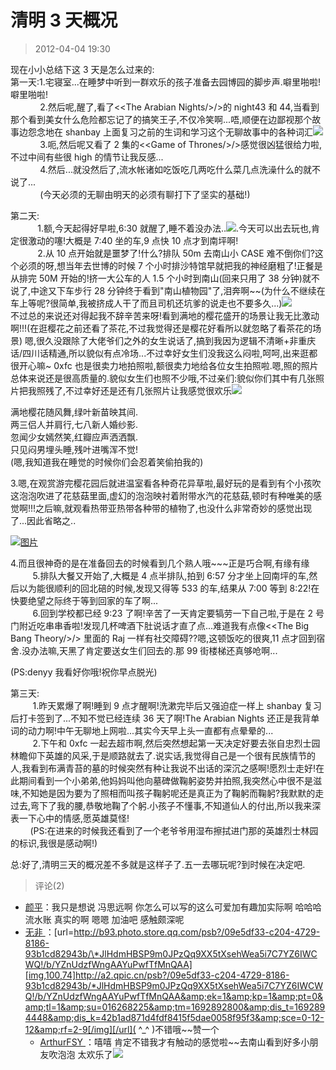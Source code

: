 # 清明 3 天概况

> 2012-04-04 19:30

现在小小总结下这 3 天是怎么过来的:  
第一天:1.宅寝室...在睡梦中听到一群欢乐的孩子准备去园博园的脚步声.噼里啪啦!噼里啪啦!  
            2.然后呢,醒了,看了\<\<The Arabian Nights/>/>的 night43 和 44,当看到那个看到美女什么危险都忘记了的搞笑王子,不仅冷笑啊...唔,顺便在边鄙视那个故事边怨念地在 shanbay 上面复习之前的生词和学习这个无聊故事中的各种词汇[![](https://pan.4a1801.life:11443/d/public/Qzone/Blogs/images/0957DB91)](https://pan.4a1801.life:11443/d/public/Qzone/Blogs/images/0957DB91)  
            3.呃,然后呢又看了 2 集的\<\<Game of Thrones/>/>感觉很凶猛很给力啦,不过中间有些很 high 的情节让我反感...  
            4.然后...就没然后了,流水帐诸如吃饭吃几两吃什么菜几点洗澡什么的就不说了...  
            (今天必须的无聊由明天的必须有聊打下了坚实的基础!)

第二天:  
           1.额,今天起得好早啦,6:30 就醒了,睡不着没办法..[![](https://pan.4a1801.life:11443/d/public/Qzone/Blogs/images/29E919C2)](https://pan.4a1801.life:11443/d/public/Qzone/Blogs/images/29E919C2).今天可以出去玩也,肯定很激动的噻!大概是 7:40 坐的车,9 点快 10 点才到南坪啊!  
           2.从 10 点开始就是噩梦了!什么?排队 50m 去南山小 CASE 难不倒你们?这个必须的呀,想当年去世博的时候 7 个小时排沙特馆早就把我的神经磨粗了!正餐是从排完 50M 开始的!挤一大公车的人 1.5 个小时到南山(回来只用了 38 分钟)就不说了,中途又下车步行 28 分钟终于看到"南山植物园"了,泪奔啊\~\~(为什么不继续在车上等呢?很简单,我被挤成人干了而且司机还坑爹的说走也不要多久...)[![](https://pan.4a1801.life:11443/d/public/Qzone/Blogs/images/69981CF2)](https://pan.4a1801.life:11443/d/public/Qzone/Blogs/images/69981CF2)  
不过总的来说还对得起我不辞辛苦来呀!看到满地的樱花盛开的场景让我无比激动啊!!!(在逛樱花之前还看了茶花,不过我觉得还是樱花好看所以就忽略了看茶花的场景) 嗯,很久没跟除了大佬爷们之外的女生说话了,搞到我因为逻辑不清晰+非重庆话/四川话精通,所以貌似有点冷场...不过幸好女生们没我这么闷啦,呵呵,出来逛都很开心嘛~ 0xfc 也是很卖力地拍照啦,额很卖力地给各位女生拍照啦.嗯,照的照片总体来说还是很高质量的.貌似女生们也照不少哦,不过亲们:貌似你们其中有几张照片把我照残了,不过幸好还是还有几张照片让我感觉很欢乐[![](https://pan.4a1801.life:11443/d/public/Qzone/Blogs/images/CF33CF0A)](https://pan.4a1801.life:11443/d/public/Qzone/Blogs/images/CF33CF0A)

满地樱花随风舞,绿叶新苗映其间.  
两三侣人并肩行,七八新人婚纱影.  
忽闻少女嫣然笑,红瓣应声洒洒飘.  
只见闷男埋头睡,残叶进嘴浑不觉!  
(嗯,我知道我在睡觉的时候你们会忍着笑偷拍我的)

3.嗯,在观赏游完樱花园后就进温室看各种奇花异草啦,最好玩的是看到有个小孩吹这泡泡吹进了花慈菇里面,虚幻的泡泡映衬着附带水汽的花慈菇,顿时有种唯美的感觉啊!!!之后嘛,就观看热带亚热带各种带的植物了,也没什么非常奇妙的感觉出现了...因此省略之..

[![图片](https://pan.4a1801.life:11443/d/public/Qzone/Blogs/images/8EF21F0D.webp)](https://pan.4a1801.life:11443/d/public/Qzone/Blogs/images/8EF21F0D.webp)

4.而且很神奇的是在准备回去的时候看到几个熟人哦\~\~~正是巧合啊,有缘有缘  
         5.排队大餐又开始了,大概是 4 点半排队,拍到 6:57 分才坐上回南坪的车,然后以为能很顺利的回北碚的时候,发现又得等 533 的车,结果从 7:00 等到 8:22!在快要绝望之际终于等到回家的车了啊...  
         6.回到学校都已经 9:23 了啊!辛苦了一天肯定要犒劳一下自己啦,于是在 2 号门附近吃串串香啦!发现几杯啤酒下肚说话才直了点...难道我有点像\<\<The Big Bang Theory/>/> 里面的 Raj 一样有社交障碍??嗯,这顿饭吃的很爽,11 点才回到宿舍.没办法嘛,天黑了肯定要送女生们回去的.那 99 街楼梯还真够呛啊...

(PS:denyy 我看好你哦!祝你早点脱光![![](https://pan.4a1801.life:11443/d/public/Qzone/Blogs/images/27F1DC8A)](https://pan.4a1801.life:11443/d/public/Qzone/Blogs/images/27F1DC8A))

第三天:  
         1.昨天累爆了啊!睡到 9 点才醒啊!洗漱完毕后又强迫症一样上 shanbay 复习后打卡签到了...不知不觉已经连续 36 天了啊!The Arabian Nights 还正是我背单词的动力啊!中午无聊地上网啦...其实今天早上头一直都有点晕晕的...  
         2.下午和 0xfc 一起去超市啊,然后突然想起第一天决定好要去张自忠烈士园林瞻仰下英雄的风采,于是顺路就去了.说实话,我觉得自己是一个很有民族情节的人,我看到布满青苔的墓的时候突然有种让我说不出话的深沉之感啊!愿烈士走好!在此期间看到一个小弟弟,他妈妈叫他向墓碑做鞠躬姿势并拍照,我突然心中很不是滋味,不知她是因为要为了照相而叫孩子鞠躬呢还是真正为了鞠躬而鞠躬?我默默的走过去,弯下了我的腰,恭敬地鞠了个躬.小孩子不懂事,不知道仙人的付出,所以我来深表一下心中的情感,愿英雄莫怪!  
        (PS:在进来的时候我还看到了一个老爷爷用湿布擦拭进门那的英雄烈士林园的标识,我很是感动啊!)

总:好了,清明三天的概况差不多就是这样子了.五一去哪玩呢?到时候在决定吧.

> 评论(2)

- [颜平](https://user.qzone.qq.com/523f808094cf57e2034d2a921e9766c346928de5e874f100)：我只是想说 冯思远啊 你怎么可以写的这么可爱加有趣加实际啊 哈哈哈 流水账 真实的啊 嗯嗯 加油吧 感触颇深呢
- [无非 ](https://user.qzone.qq.com/624504099)：[url=http://b93.photo.store.qq.com/psb?/09e5df33-c204-4729-8186-93b1cd82943b/\*JlHdmHBSP9m0JPzQq9XX5tXsehWea5i7C7YZ6IWCWQ!/b/YZnUdzfWngAAYuPwfTfMnQAA][img,100,74]http://a2.qpic.cn/psb?/09e5df33-c204-4729-8186-93b1cd82943b/*JlHdmHBSP9m0JPzQq9XX5tXsehWea5i7C7YZ6IWCWQ!/b/YZnUdzfWngAAYuPwfTfMnQAA&amp;ek=1&amp;kp=1&amp;pt=0&amp;tl=1&amp;su=016268225&amp;tm=1692892800&amp;dis_t=1692894448&amp;dis_k=42b1ad871d4fdf8415f5dae0058f95f3&amp;sce=0-12-12&amp;rf=2-9[/img][/url]( ^\_^ )不错哦\~\~赞一个
  - [ArthurFSY ](https://user.qzone.qq.com/254904240)：嘻嘻 肯定不错我才有触动的感觉啦\~\~去南山看到好多小朋友吹泡泡 太欢乐了![](https://pan.4a1801.life:11443/d/public/Qzone/Common/images/e113.gif)
